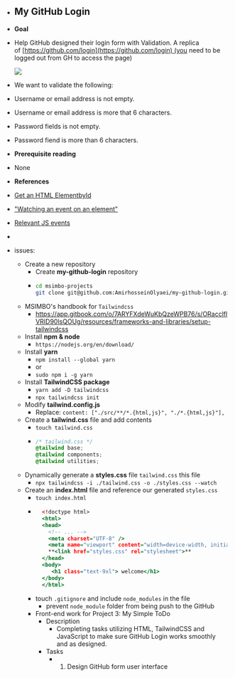 - ## My GitHub Login
- **Goal**
- Help GitHub designed their login form with Validation. A replica of [https://github.com/login](https://github.com/login) (you need to be logged out from GH to access the page)
  
  ![](https://i.imgur.com/W7JDJip.png)
- We want to validate the following:
- Username or email address is not empty.
- Username or email address is more that 6 characters.
- Password fields is not empty.
- Password fiend is more than 6 characters.
- **Prerequisite reading**
- None
- **References**
- [Get an HTML ElementbyId](https://developer.mozilla.org/en-US/docs/Web/API/Document/getElementById)
- ["Watching an event on an element"](https://www.w3schools.com/jsref/met_element_addeventlistener.asp)
- [Relevant JS events](https://data-flair.training/blogs/javascript-event-types/)
-
- issues:
	- Create a new repository
		- Create **my-github-login** repository
		- ```bash
		  cd msimbo-projects
		  git clone git@github.com:AmirhosseinOlyaei/my-github-login.git
		  ```
	- MSIMBO's handbook for `Tailwindcss`
		- https://app.gitbook.com/o/7ARYFXdeWuKbQzeWPB76/s/ORacclflVRID90lsQOUg/resources/frameworks-and-libraries/setup-tailwindcss
	- Install **npm & node**
		- `https://nodejs.org/en/download/`
	- Install **yarn**
		- `npm install --global yarn`
		- or
		- `sudo npm i -g yarn`
	- Install **TailwindCSS package**
		- `yarn add -D tailwindcss`
		- `npx tailwindcss init`
	- Modify **tailwind.config.js**
		- Replace: `content: ["./src/**/*.{html,js}", "./*.{html,js}"],`
	- Create a **tailwind.css** file and add contents
		- `touch tailwind.css`
		- ```tailwind.css
		  /* tailwind.css */
		  @tailwind base;
		  @tailwind components;
		  @tailwind utilities;
		  ```
	- Dynamically generate a **styles.css** file `tailwind.css` this file
		- `npx tailwindcss -i ./tailwind.css -o ./styles.css --watch`
	- Create an **index.html** file and reference our generated `styles.css`
		- `touch index.html`
		- ```index.html
		  	<!doctype html>
		  	<html>
		  	<head>
		  	  <!-- ... -->
		  	  <meta charset="UTF-8" />
		  	  <meta name="viewport" content="width=device-width, initial-scale=1.0" />
		  	  **<link href="styles.css" rel="stylesheet">**
		  	</head>
		  	<body>
		  	   <h1 class="text-9xl"> welcome</h1>
		  	</body>
		  	</html>
		  ```
		- touch `.gitignore` and include `node_modules` in the file
			- prevent `node_module` folder from being push to the GitHub
		- Front-end work for Project 3: My Simple ToDo
			- Description
				- Completing tasks utilizing HTML, TailwindCSS and JavaScript to make sure GitHub Login works smoothly and as designed.
			- Tasks
				- 1. Design GitHub form user interface